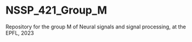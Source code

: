 # NSSP_421_Group_M
Repository for the group M of Neural signals and signal processing, at the EPFL, 2023
